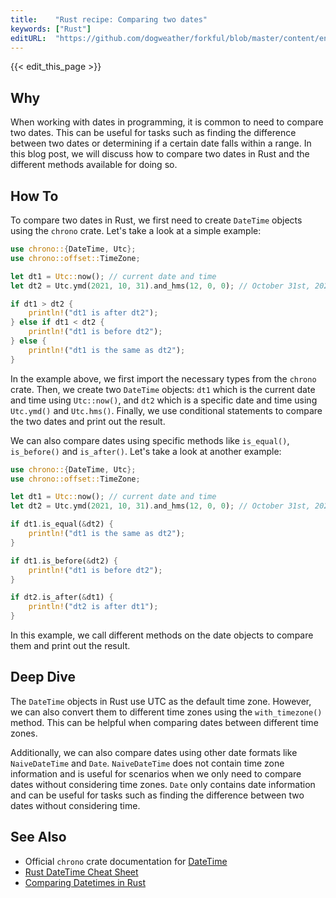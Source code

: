 ```yaml
---
title:    "Rust recipe: Comparing two dates"
keywords: ["Rust"]
editURL:  "https://github.com/dogweather/forkful/blob/master/content/en/rust/comparing-two-dates.md"
---
```


{{< edit_this_page >}}

## Why

When working with dates in programming, it is common to need to compare two dates. This can be useful for tasks such as finding the difference between two dates or determining if a certain date falls within a range. In this blog post, we will discuss how to compare two dates in Rust and the different methods available for doing so.

## How To

To compare two dates in Rust, we first need to create `DateTime` objects using the `chrono` crate. Let's take a look at a simple example:

```Rust
use chrono::{DateTime, Utc};
use chrono::offset::TimeZone;

let dt1 = Utc::now(); // current date and time
let dt2 = Utc.ymd(2021, 10, 31).and_hms(12, 0, 0); // October 31st, 2021 at 12:00:00 PM

if dt1 > dt2 {
    println!("dt1 is after dt2");
} else if dt1 < dt2 {
    println!("dt1 is before dt2");
} else {
    println!("dt1 is the same as dt2");
}
```

In the example above, we first import the necessary types from the `chrono` crate. Then, we create two `DateTime` objects: `dt1` which is the current date and time using `Utc::now()`, and `dt2` which is a specific date and time using `Utc.ymd()` and `Utc.hms()`. Finally, we use conditional statements to compare the two dates and print out the result.

We can also compare dates using specific methods like `is_equal()`, `is_before()` and `is_after()`. Let's take a look at another example:

```Rust
use chrono::{DateTime, Utc};
use chrono::offset::TimeZone;

let dt1 = Utc::now(); // current date and time
let dt2 = Utc.ymd(2021, 10, 31).and_hms(12, 0, 0); // October 31st, 2021 at 12:00:00 PM

if dt1.is_equal(&dt2) {
    println!("dt1 is the same as dt2");
}

if dt1.is_before(&dt2) {
    println!("dt1 is before dt2");
}

if dt2.is_after(&dt1) {
    println!("dt2 is after dt1");
}
```

In this example, we call different methods on the date objects to compare them and print out the result.

## Deep Dive

The `DateTime` objects in Rust use UTC as the default time zone. However, we can also convert them to different time zones using the `with_timezone()` method. This can be helpful when comparing dates between different time zones.

Additionally, we can also compare dates using other date formats like `NaiveDateTime` and `Date`. `NaiveDateTime` does not contain time zone information and is useful for scenarios when we only need to compare dates without considering time zones. `Date` only contains date information and can be useful for tasks such as finding the difference between two dates without considering time.

## See Also

- Official `chrono` crate documentation for [DateTime](https://docs.rs/chrono/0.4.19/chrono/struct.DateTime.html)
- [Rust DateTime Cheat Sheet](https://devhints.io/datetime#rust)
- [Comparing Datetimes in Rust](https://www.tutorialspoint.com/comparing-datetimes-in-rust)